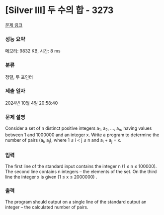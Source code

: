 # [Silver III] 두 수의 합 - 3273 

[문제 링크](https://www.acmicpc.net/problem/3273) 

### 성능 요약

메모리: 9832 KB, 시간: 8 ms

### 분류

정렬, 두 포인터

### 제출 일자

2024년 10월 4일 20:58:40

### 문제 설명

<p>Consider a set of n distinct positive integers a<sub>1</sub>, a<sub>2</sub>, …, a<sub>n</sub>, having values between 1 and 1000000 and an integer x. Write a program to determine the number of pairs (a<sub>i</sub>, a<sub>j</sub>), where 1 ≤ i < j ≤ n and a<sub>i</sub> + a<sub>j</sub> = x. </p>

### 입력 

 <p>The first line of the standard input contains the integer n (1 ≤ n ≤ 100000). The second line contains n integers – the elements of the set. On the third line the integer x is given (1 ≤ x ≤ 2000000) . </p>

### 출력 

 <p>The program should output on a single line of the standard output an integer – the calculated number of pairs. </p>

